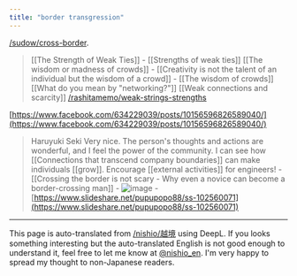 ```yaml
---
title: "border transgression"
---
```


[/sudow/cross-border](https://scrapbox.io/sudow/cross-border).
> [[The Strength of Weak Ties]]
    - [[Strengths of weak ties]]
>   [[The wisdom or madness of crowds]]
    - [[Creativity is not the talent of an individual but the wisdom of a crowd]]
    - [[The wisdom of crowds]]
>   [[What do you mean by "networking?"]]
>   [[Weak connections and scarcity]]
>  [/rashitamemo/weak-strings-strengths](https://scrapbox.io/rashitamemo/weak-strings-strengths)


[https://www.facebook.com/634229039/posts/10156596826589040/](https://www.facebook.com/634229039/posts/10156596826589040/)
> Haruyuki Seki
>  Very nice.
>  The person's thoughts and actions are wonderful, and I feel the power of the community.
>  I can see how [[Connections that transcend company boundaries]] can make individuals [[grow]]. Encourage [[external activities]] for engineers!
    - [[Crossing the border is not scary - Why even a novice can become a border-crossing man]]
    - ![image](https://gyazo.com/f271c8105266c2a03617ca0ea9f531ba/thumb/1000)
    - [https://www.slideshare.net/pupupopo88/ss-102560071](https://www.slideshare.net/pupupopo88/ss-102560071)

---
This page is auto-translated from [/nishio/越境](https://scrapbox.io/nishio/越境) using DeepL. If you looks something interesting but the auto-translated English is not good enough to understand it, feel free to let me know at [@nishio_en](https://twitter.com/nishio_en). I'm very happy to spread my thought to non-Japanese readers.